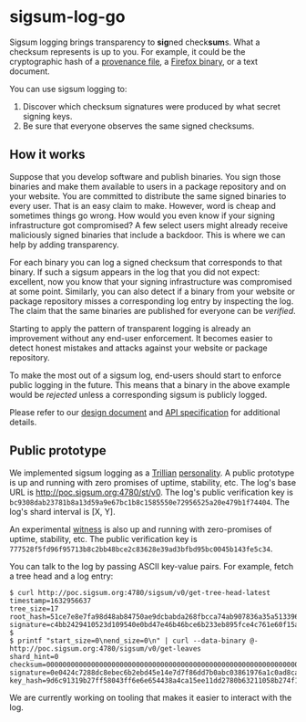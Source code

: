 # sigsum-log-go
Sigsum logging brings transparency to **sig**ned check**sum**s.  What a
checksum represents is up to you.  For example, it could be the cryptographic
hash of a [provenance file](https://security.googleblog.com/2021/06/introducing-slsa-end-to-end-framework.html),
a [Firefox binary](https://wiki.mozilla.org/Security/Binary_Transparency), or a
text document.

You can use sigsum logging to:
1. Discover which checksum signatures were produced by what secret signing keys.
2. Be sure that everyone observes the same signed checksums.

## How it works
Suppose that you develop software and publish binaries.  You sign those binaries
and make them available to users in a package repository and on your website.
You are committed to distribute the same signed binaries to every user.  That is
an easy claim to make.  However, word is cheap and sometimes things go wrong.
How would you even know if your signing infrastructure got compromised?  A few
select users might already receive maliciously signed binaries that include a
backdoor.  This is where we can help by adding transparency.

For each binary you can log a signed checksum that corresponds to that binary.
If such a sigsum appears in the log that you did not expect: excellent, now
you know that your signing infrastructure was compromised at some point.
Similarly, you can also detect if a binary from your website or package
repository misses a corresponding log entry by inspecting the log.  The claim
that the same binaries are published for everyone can be _verified_.

Starting to apply the pattern of transparent logging is already an improvement
without any end-user enforcement.  It becomes easier to detect honest mistakes
and attacks against your website or package repository.

To make the most out of a sigsum log, end-users should start to enforce public
logging in the future.  This means that a binary in the above example would be
_rejected_ unless a corresponding sigsum is publicly logged.

Please refer to our
[design document](https://git.sigsum.org/sigsum/tree/doc/design.md) and
[API specification](https://git.sigsum.org/sigsum/tree/doc/api.md)
for additional details.

## Public prototype
We implemented sigsum logging as a [Trillian](https://transparency.dev/#trillian)
[personality](https://github.com/google/trillian/blob/master/docs/Personalities.md).
A public prototype is up and running with zero promises of uptime, stability,
etc.
The log's base URL is http://poc.sigsum.org:4780/st/v0.
The log's public verification key is
`bc9308dab23781b8a13d59a9e67bc1b8c1585550e72956525a20e479b1f74404`.
The log's shard interval is [X, Y].

An experimental [witness](https://github.com/sigsum/sigsum-witness-py) is also
up and running with zero-promises of uptime, stability, etc.
The public verification key is
`777528f5fd96f95713b8c2bb48bce2c83628e39ad3bfbd95bc0045b143fe5c34`.

You can talk to the log by passing ASCII key-value pairs.  For example,
fetch a tree head and a log entry:
```
$ curl http://poc.sigsum.org:4780/sigsum/v0/get-tree-head-latest
timestamp=1632956637
tree_size=17
root_hash=51ce7e8e7fa98d48ab84750ae9dcbabda268fbcca74ab907836a35a513396f9d
signature=c4bb2429410523d109540e0bd47e46b46bce6b233eb895fce4c761e60f15ac8a9d245153e3eaf30c7360b0f7bd49a6f7e4327bb1e7dc2396535726191b42c90b
$
$ printf "start_size=0\nend_size=0\n" | curl --data-binary @- http://poc.sigsum.org:4780/sigsum/v0/get-leaves
shard_hint=0
checksum=0000000000000000000000000000000000000000000000000000000000000000
signature=0e0424c7288dc8ebec6b2ebd45e14e7d7f86dd7b0abc03861976a1c0ad8ca6120d4efd58aeab167e5e84fcffd0fab5861ceae85dec7f4e244e7465e41c5d5207
key_hash=9d6c91319b27ff58043ff6e6e654438a4ca15ee11dd2780b63211058b274f1f6
```

We are currently working on tooling that makes it easier to interact with the
log.
